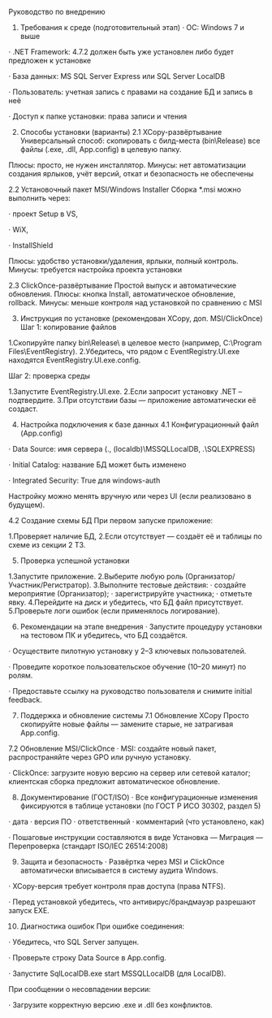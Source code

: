 Руководство по внедрению

1. Требования к среде (подготовительный этап)
· ОС: Windows 7 и выше

· .NET Framework: 4.7.2 должен быть уже установлен либо будет предложен к установке

· База данных: MS SQL Server Express или SQL Server LocalDB

· Пользователь: учетная запись с правами на создание БД и запись в неё

· Доступ к папке установки: права записи и чтения

2. Способы установки (варианты)
2.1 XCopy-развёртывание
Универсальный способ: скопировать с билд-места (bin\Release\) все файлы (.exe, .dll, App.config) в целевую папку.

Плюсы: просто, не нужен инсталлятор.
Минусы: нет автоматизации создания ярлыков, учёт версий, откат и безопасность не обеспечены

2.2 Установочный пакет MSI/Windows Installer
Сборка *.msi можно выполнить через:

· проект Setup в VS,

· WiX,

· InstallShield

Плюсы: удобство установки/удаления, ярлыки, полный контроль.
Минусы: требуется настройка проекта установки

2.3 ClickOnce-развёртывание
Простой выпуск и автоматические обновления.
Плюсы: кнопка Install, автоматическое обновление, rollback.
Минусы: меньше контроля над установкой по сравнению с MSI


3. Инструкция по установке (рекомендован XCopy, доп. MSI/ClickOnce)
Шаг 1: копирование файлов

1.Скопируйте папку bin\Release\ в целевое место (например, C:\Program Files\EventRegistry\).
2.Убедитесь, что рядом с EventRegistry.UI.exe находятся EventRegistry.UI.exe.config.

Шаг 2: проверка среды

1.Запустите EventRegistry.UI.exe.
2.Если запросит установку .NET – подтвердите.
3.При отсутствии базы — приложение автоматически её создаст.

4. Настройка подключения к базе данных
4.1 Конфигурационный файл (App.config)

<connectionStrings>
  <add name="DefaultConnection"
       connectionString="Data Source=.;Initial Catalog=EventRegistry;Integrated Security=True"/>
</connectionStrings>

· Data Source: имя сервера (., (localdb)\MSSQLLocalDB, .\SQLEXPRESS)

· Initial Catalog: название БД может быть изменено

· Integrated Security: True для windows-auth

Настройку можно менять вручную или через UI (если реализовано в будущем).

4.2 Создание схемы БД
При первом запуске приложение:

1.Проверяет наличие БД,
2.Если отсутствует — создаёт её и таблицы по схеме из секции 2 ТЗ.

5. Проверка успешной установки

1.Запустите приложение.
2.Выберите любую роль (Организатор/Участник/Регистратор).
3.Выполните тестовые действия:
· создайте мероприятие (Организатор);
· зарегистрируйте участника;
· отметьте явку.
4.Перейдите на диск и убедитесь, что БД файл присутствует.
5.Проверьте логи ошибок (если применялось логирование).

6. Рекомендации на этапе внедрения
· Запустите процедуру установки на тестовом ПК и убедитесь, что БД создаётся.

· Осуществите пилотную установку у 2–3 ключевых пользователей.

· Проведите короткое пользовательское обучение (10–20 минут) по ролям.

· Предоставьте ссылку на руководство пользователя и снимите initial feedback.

7. Поддержка и обновление системы
7.1 Обновление XCopy
Просто скопируйте новые файлы — замените старые, не затрагивая App.config.

7.2 Обновление MSI/ClickOnce
· MSI: создайте новый пакет, распространяйте через GPO или ручную установку.

· ClickOnce: загрузите новую версию на сервер или сетевой каталог; клиентская сборка предложит автоматическое обновление.

8. Документирование (ГОСТ/ISO)
· Все конфигурационные изменения фиксируются в таблице установки (по ГОСТ Р ИСО 30302, раздел 5)

· дата
· версия ПО
· ответственный
· комментарий (что установлено, как)

· Пошаговые инструкции составляются в виде Установка — Миграция — Перепроверка (стандарт ISO/IEC 26514:2008)

9. Защита и безопасность
· Развёртка через MSI и ClickOnce автоматически вписывается в систему аудита Windows.

· XCopy-версия требует контроля прав доступа (права NTFS).

· Перед установкой убедитесь, что антивирус/брандмауэр разрешают запуск EXE.

10. Диагностика ошибок
При ошибке соединения:

· Убедитесь, что SQL Server запущен.

· Проверьте строку Data Source в App.config.

· Запустите SqlLocalDB.exe start MSSQLLocalDB (для LocalDB).

При сообщении о несовпадении версии:

· Загрузите корректную версию .exe и .dll без конфликтов.

